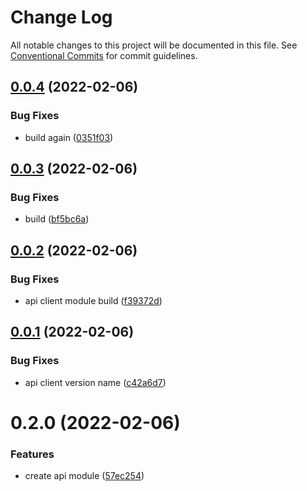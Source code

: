 # Change Log

All notable changes to this project will be documented in this file.
See [Conventional Commits](https://conventionalcommits.org) for commit guidelines.

## [0.0.4](https://github.com/developer239/collection-angular/compare/@collection-module/api-client@0.0.3...@collection-module/api-client@0.0.4) (2022-02-06)


### Bug Fixes

* build again ([0351f03](https://github.com/developer239/collection-angular/commit/0351f036eb2ba1546145808ee67e22fb940aa4de))





## [0.0.3](https://github.com/developer239/collection-angular/compare/@collection-module/api-client@0.0.2...@collection-module/api-client@0.0.3) (2022-02-06)


### Bug Fixes

* build ([bf5bc6a](https://github.com/developer239/collection-angular/commit/bf5bc6a22014b111ed74af9b6ba823af34a818e6))





## [0.0.2](https://github.com/developer239/collection-angular/compare/@collection-module/api-client@0.0.1...@collection-module/api-client@0.0.2) (2022-02-06)


### Bug Fixes

* api client module build ([f39372d](https://github.com/developer239/collection-angular/commit/f39372d22ae1d12a15de2906ac5702fc7d5805bb))





## [0.0.1](https://github.com/developer239/collection-angular/compare/@collection-module/api-client@0.2.0...@collection-module/api-client@0.0.1) (2022-02-06)


### Bug Fixes

* api client version name ([c42a6d7](https://github.com/developer239/collection-angular/commit/c42a6d799434b54959892d1afe7f12baf80489d8))





# 0.2.0 (2022-02-06)


### Features

* create api module ([57ec254](https://github.com/developer239/collection-angular/commit/57ec2547c031b82299fdb8966fa40c81d9b41ab8))
